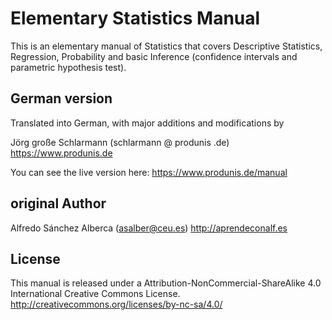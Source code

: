 # Elementary Statistics Manual

This is an elementary manual of Statistics that covers Descriptive Statistics, Regression, Probability and basic Inference (confidence intervals and parametric hypothesis test).

## German version
Translated into German, with major additions and modifications by

Jörg große Schlarmann (schlarmann @ produnis .de)
<https://www.produnis.de>

You can see the live version here: <https://www.produnis.de/manual>

## original Author
Alfredo Sánchez Alberca (asalber@ceu.es)
<http://aprendeconalf.es>

## License
This manual is released under a Attribution-NonCommercial-ShareAlike 4.0 International Creative Commons License.
<http://creativecommons.org/licenses/by-nc-sa/4.0/>

